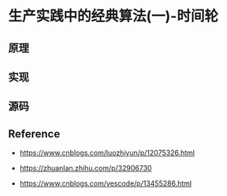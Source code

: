 # 生产实践中的经典算法(一)-时间轮



## 原理



## 实现





## 源码









## Reference

- https://www.cnblogs.com/luozhiyun/p/12075326.html

- https://zhuanlan.zhihu.com/p/32906730
- https://www.cnblogs.com/yescode/p/13455286.html